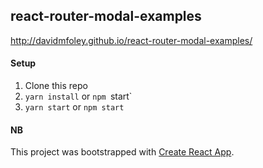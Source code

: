 ## react-router-modal-examples

http://davidmfoley.github.io/react-router-modal-examples/


#### Setup

1. Clone this repo
1. `yarn install` or `npm `start`
1. `yarn start` or `npm start`

#### NB

This project was bootstrapped with [Create React App](https://github.com/facebookincubator/create-react-app).

